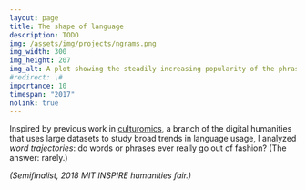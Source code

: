 ```yaml
---
layout: page
title: The shape of language
description: TODO
img: /assets/img/projects/ngrams.png
img_width: 300
img_height: 207
img_alt: A plot showing the steadily increasing popularity of the phrase critical reason over time.
#redirect: \#
importance: 10
timespan: "2017"
nolink: true
---
```


Inspired by previous work in <a href="http://www.culturomics.org/" target="_blank">culturomics</a>, a branch of the digital humanities that uses large datasets to study broad trends in language usage, I analyzed <em>word trajectories</em>: do words or phrases ever really go out of fashion? (The answer: rarely.)

*(Semifinalist, 2018 MIT INSPIRE humanities fair.)*